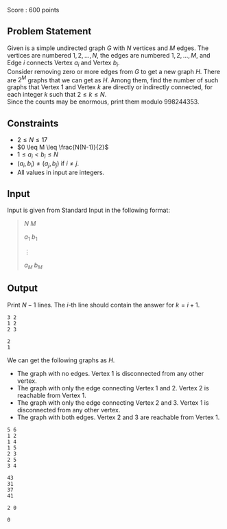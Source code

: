Score : $600$ points

## Problem Statement

Given is a simple undirected graph $G$ with $N$ vertices and $M$ edges. The vertices are numbered $1,2,\dots,N$, the edges are numbered $1,2,\dots,M$, and Edge $i$ connects Vertex $a_i$ and Vertex $b_i$.<br>
Consider removing zero or more edges from $G$ to get a new graph $H$. There are $2^M$ graphs that we can get as $H$. Among them, find the number of such graphs that Vertex $1$ and Vertex $k$ are directly or indirectly connected, for each integer $k$ such that $2 \leq k \leq N$.<br>
Since the counts may be enormous, print them modulo $998244353$.

## Constraints

- $2 \leq N \leq 17$
- $0 \leq M \leq \frac{N(N-1)}{2}$
- $1 \leq a_i \lt b_i \leq N$
- $(a_i, b_i) \neq (a_j, b_j)$ if $i \neq j$.
- All values in input are integers.

## Input

Input is given from Standard Input in the following format:

> $N$ $M$
> 
> $a_1$ $b_1$
> 
> $\vdots$
> 
> $a_M$ $b_M$

## Output

Print $N-1$ lines. The $i$-th line should contain the answer for $k = i + 1$.

```input1
3 2
1 2
2 3
```

```output1
2
1
```

We can get the following graphs as $H$.

- The graph with no edges. Vertex $1$ is disconnected from any other vertex.
- The graph with only the edge connecting Vertex $1$ and $2$. Vertex $2$ is reachable from Vertex $1$.
- The graph with only the edge connecting Vertex $2$ and $3$. Vertex $1$ is disconnected from any other vertex.
- The graph with both edges. Vertex $2$ and $3$ are reachable from Vertex $1$.

```input2
5 6
1 2
1 4
1 5
2 3
2 5
3 4
```

```output2
43
31
37
41
```

```input3
2 0
```

```output3
0
```
